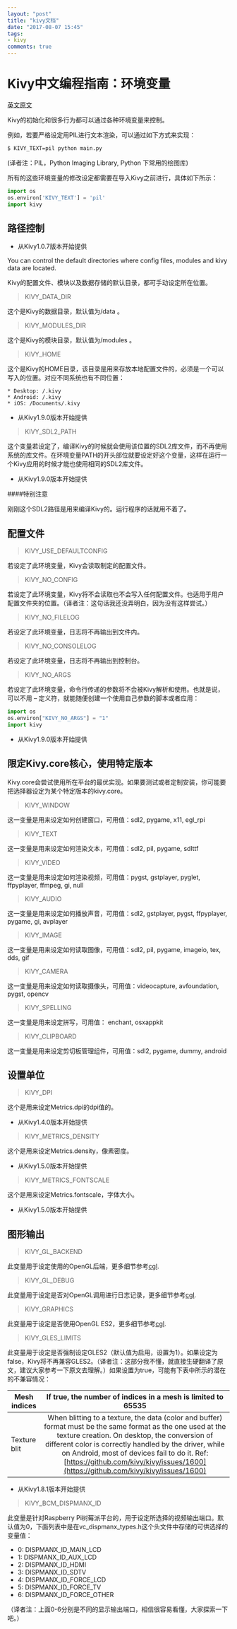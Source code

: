 ```yaml
---
layout: "post"
title: "kivy文档"
date: "2017-08-07 15:45"
tags:
- kivy
comments: true
---
```


# Kivy中文编程指南：环境变量

[英文原文](https://kivy.org/docs/guide/environment.html)


Kivy的初始化和很多行为都可以通过各种环境变量来控制。


例如，若要严格设定用PIL进行文本渲染，可以通过如下方式来实现：


```Bash
$ KIVY_TEXT=pil python main.py
```
(译者注：PIL，Python Imaging Library, Python 下常用的绘图库) 


所有的这些环境变量的修改设定都需要在导入Kivy之前进行，具体如下所示：



```Python
import os
os.environ['KIVY_TEXT'] = 'pil'
import kivy
```







## 路径控制


* 从Kivy1.0.7版本开始提供



You can control the default directories where config files, modules and kivy data are located.

Kivy的配置文件、模块以及数据存储的默认目录，都可手动设定所在位置。


>KIVY_DATA_DIR


这个是Kivy的数据目录，默认值为/data 。


>KIVY_MODULES_DIR

这个是Kivy的模块目录，默认值为/modules 。

>KIVY_HOME

这个是Kivy的HOME目录，该目录是用来存放本地配置文件的，必须是一个可以写入的位置。对应不同系统也有不同位置：

	* Desktop: /.kivy
	* Android: /.kivy
	* iOS: /Documents/.kivy

* 从Kivy1.9.0版本开始提供





>KIVY_SDL2_PATH


这个变量若设定了，编译Kivy的时候就会使用该位置的SDL2库文件，而不再使用系统的库文件。在环境变量PATH的开头部位就要设定好这个变量，这样在运行一个Kivy应用的时候才能也使用相同的SDL2库文件。



* 从Kivy1.9.0版本开始提供





####特别注意

刚刚这个SDL2路径是用来编译Kivy的。运行程序的话就用不着了。











## 配置文件


>KIVY_USE_DEFAULTCONFIG

若设定了此环境变量，Kivy会读取制定的配置文件。


>KIVY_NO_CONFIG

若设定了此环境变量，Kivy将不会读取也不会写入任何配置文件。也适用于用户配置文件夹的位置。（译者注：这句话我还没弄明白，因为没有这样尝试。）

>KIVY_NO_FILELOG

若设定了此环境变量，日志将不再输出到文件内。


>KIVY_NO_CONSOLELOG

若设定了此环境变量，日志将不再输出到控制台。


>KIVY_NO_ARGS

若设定了此环境变量，命令行传递的参数将不会被Kivy解析和使用。也就是说，可以不用 – 定义符，就能随便创建一个使用自己参数的脚本或者应用：


```Python
import os
os.environ["KIVY_NO_ARGS"] = "1"
import kivy
```





* 从Kivy1.9.0版本开始提供



## 限定Kivy.core核心，使用特定版本

Kivy.core会尝试使用所在平台的最优实现。如果要测试或者定制安装，你可能要把选择器设定为某个特定版本的kivy.core。




>KIVY_WINDOW

这一变量是用来设定如何创建窗口，可用值：sdl2, pygame, x11, egl_rpi



>KIVY_TEXT

这一变量是用来设定如何渲染文本，可用值：sdl2, pil, pygame, sdlttf



>KIVY_VIDEO

这一变量是用来设定如何渲染视频，可用值：pygst, gstplayer, pyglet, ffpyplayer, ffmpeg, gi, null



>KIVY_AUDIO

这一变量是用来设定如何播放声音，可用值：sdl2, gstplayer, pygst, ffpyplayer, pygame, gi, avplayer



>KIVY_IMAGE

这一变量是用来设定如何读取图像，可用值：sdl2, pil, pygame, imageio, tex, dds, gif



>KIVY_CAMERA

这一变量是用来设定如何读取摄像头，可用值：videocapture, avfoundation, pygst, opencv



>KIVY_SPELLING

这一变量是用来设定拼写，可用值： enchant, osxappkit



>KIVY_CLIPBOARD


这一变量是用来设定剪切板管理组件，可用值：sdl2, pygame, dummy, android









## 设置单位



>KIVY_DPI

这个是用来设定Metrics.dpi的dpi值的。

* 从Kivy1.4.0版本开始提供



>KIVY_METRICS_DENSITY

这个是用来设定Metrics.density，像素密度。

* 从Kivy1.5.0版本开始提供



>KIVY_METRICS_FONTSCALE

这个是用来设定Metrics.fontscale，字体大小。

* 从Kivy1.5.0版本开始提供
 





## 图形输出



>KIVY_GL_BACKEND

此变量用于设定使用的OpenGL后端，更多细节参考[cgl](http://kivy.org/docs/api-kivy.graphics.cgl.html#module-kivy.graphics.cgl "kivy.graphics.cgl").

>KIVY_GL_DEBUG

此变量用于设定是否对OpenGL调用进行日志记录，更多细节参考[cgl](http://kivy.org/docs/api-kivy.graphics.cgl.html#module-kivy.graphics.cgl "kivy.graphics.cgl").

>KIVY_GRAPHICS

此变量用于设定是否使用OpenGL ES2，更多细节参考[cgl](http://kivy.org/docs/api-kivy.graphics.cgl.html#module-kivy.graphics.cgl "kivy.graphics.cgl").

>KIVY_GLES_LIMITS

此变量用于设定是否强制设定GLES2（默认值为启用，设置为1）。如果设定为false，Kivy将不再兼容GLES2。（译者注：这部分我不懂，就直接生硬翻译了原文，建议大家参考一下原文去理解。）如果设置为true，可能有下表中所示的潜在的不兼容情况：



| Mesh indices | If true, the number of indices in a mesh is limited to 65535 |
| ------------- |:-------------:|
| Texture blit | When blitting to a texture, the data (color and buffer) format must be the same format as the one used at the texture creation. On desktop, the conversion of different color is correctly handled by the driver, while on Android, most of devices fail to do it. Ref: [https://github.com/kivy/kivy/issues/1600](https://github.com/kivy/kivy/issues/1600) |



* 从Kivy1.8.1版本开始提供




>KIVY_BCM_DISPMANX_ID

此变量是针对Raspberry Pi树莓派平台的，用于设定所选择的视频输出端口。默认值为0，下面列表中是在vc_dispmanx_types.h这个头文件中存储的可供选择的变量值：

* 0: DISPMANX_ID_MAIN_LCD
* 1: DISPMANX_ID_AUX_LCD
* 2: DISPMANX_ID_HDMI
* 3: DISPMANX_ID_SDTV
* 4: DISPMANX_ID_FORCE_LCD
* 5: DISPMANX_ID_FORCE_TV
* 6: DISPMANX_ID_FORCE_OTHER

（译者注：上面0-6分别是不同的显示输出端口，相信很容易看懂，大家探索一下吧。）



